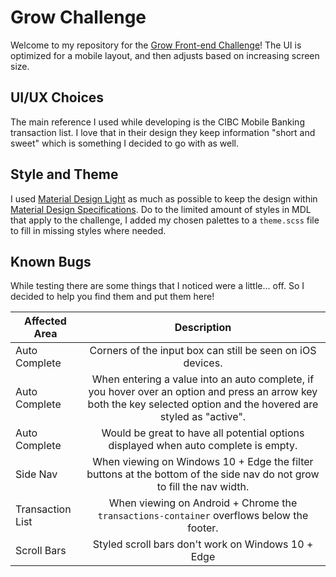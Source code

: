 # Grow Challenge
Welcome to my repository for the [Grow Front-end Challenge](https://github.com/poweredbygrow/front-end-challenge)!
The UI is optimized for a mobile layout, and then adjusts based on increasing screen size.

## UI/UX Choices
The main reference I used while developing is the CIBC Mobile Banking transaction list.
I love that in their design they keep information "short and sweet" which is something I decided to go with as well.

## Style and Theme
I used [Material Design Light](https://getmdl.io/) as much as possible to keep the design within [Material Design Specifications](https://material.io/).
Do to the limited amount of styles in MDL that apply to the challenge, I added my chosen palettes to a `theme.scss` file to fill in missing styles where needed.

## Known Bugs
While testing there are some things that I noticed were a little... off.
So I decided to help you find them and put them here!

|Affected Area   |Description  |
|----------------|:-----------:|
|Auto Complete   |Corners of the input box can still be seen on iOS devices.|
|Auto Complete   |When entering a value into an auto complete, if you hover over an option and press an arrow key both the key selected option and the hovered are styled as "active".|
|Auto Complete   |Would be great to have all potential options displayed when auto complete is empty.|
|Side Nav        |When viewing on Windows 10 + Edge the filter buttons at the bottom of the side nav do not grow to fill the nav width.|
|Transaction List|When viewing on Android + Chrome the `transactions-container` overflows below the footer.|
|Scroll Bars     |Styled scroll bars don't work on Windows 10 + Edge|